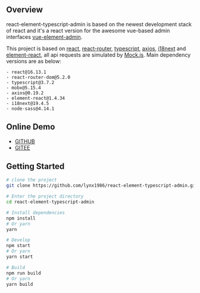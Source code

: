 ## Overview
react-element-typescript-admin is based on the newest development stack of react and it's a react version for the awesome vue-based admin interfaces [vue-element-admin](https://github.com/PanJiaChen/vue-element-admin).

This project is based on [react](https://reactjs.org/), [react-router](https://reacttraining.com/react-router/), [typescript](https://www.typescriptlang.org/), [axios](https://github.com/axios/axios), [i18next](https://github.com/i18next/react-i18next) and [element-react](https://github.com/ElemeFE/element-react), all api requests are simulated by [Mock.js](https://github.com/nuysoft/Mock). Main dependency versions are as below:

```
- react@16.13.1
- react-router-dom@5.2.0
- typescript@3.7.2
- mobx@5.15.4
- axios@0.19.2
- element-react@1.4.34
- i18next@19.4.5
- node-sass@4.14.1
```

## Online Demo

- [GITHUB](https://lynx1986.github.io/react-element-typescript-admin/)
- [GITEE](https://lynx86.gitee.io/react-element-typescript-admin/)

## Getting Started

```bash
# clone the project
git clone https://github.com/lynx1986/react-element-typescript-admin.git

# Enter the project directory
cd react-element-typescript-admin

# Install dependencies
npm install
# Or yarn
yarn

# Develop
npm start
# Or yarn
yarn start

# Build
npm run build
# Or yarn
yarn build
```